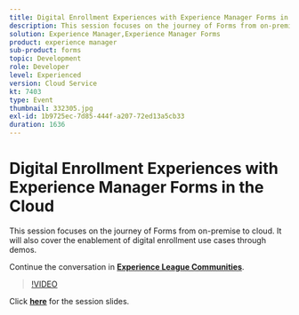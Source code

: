 ```yaml
---
title: Digital Enrollment Experiences with Experience Manager Forms in the Cloud
description: This session focuses on the journey of Forms from on-premise to cloud. It will also cover the enablement of digital enrollment use cases through demos.
solution: Experience Manager,Experience Manager Forms
product: experience manager
sub-product: forms
topic: Development
role: Developer
level: Experienced
version: Cloud Service
kt: 7403
type: Event
thumbnail: 332305.jpg
exl-id: 1b9725ec-7d85-444f-a207-72ed13a5cb33
duration: 1636
---
```

# Digital Enrollment Experiences with Experience Manager Forms in the Cloud

This session focuses on the journey of Forms from on-premise to cloud. It will also cover the enablement of digital enrollment use cases through demos.

Continue the conversation in **[Experience League Communities](https://adobe.ly/36Yd3v6)**.

>[!VIDEO](https://video.tv.adobe.com/v/332305/?quality=12&learn=on&hidetitle=true)

Click **[here](/help/adobe-developers-live/assets/digital-enrollment-aem-forms-cloud.pdf)** for the session slides.
